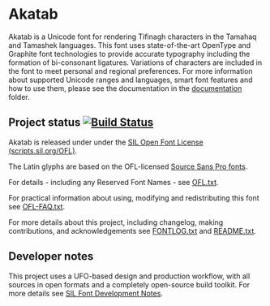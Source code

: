 # Akatab

Akatab is a Unicode font for rendering Tifinagh characters in the Tamahaq and Tamashek languages. This font uses state-of-the-art OpenType and Graphite font technologies to provide accurate typography including the formation of bi-consonant ligatures. Variations of characters are included in the font to meet personal and regional preferences. For more information about supported Unicode ranges and languages, smart font features and how to use them, please see the documentation in the [documentation](documentation/) folder.

## Project status [![Build Status](http://build.palaso.org/app/rest/builds/buildType:Fonts_Akatab/statusIcon)](http://build.palaso.org/viewType.html?buildTypeId=Fonts_Akatab&guest=1)  

Akatab is released under under the [SIL Open Font License (scripts.sil.org/OFL)](http://scripts.sil.org/OFL).  

The Latin glyphs are based on the OFL-licensed [Source Sans Pro fonts](https://github.com/adobe-fonts/source-sans-pro). 

For details - including any Reserved Font Names - see [OFL.txt](OFL.txt).
 
For practical information about using, modifying and redistributing this font see [OFL-FAQ.txt](OFL-FAQ.txt).

For more details about this project, including changelog, making contributions, and acknowledgements see [FONTLOG.txt](FONTLOG.txt) and [README.txt](README.txt).

## Developer notes

This project uses a UFO-based design and production workflow, with all sources in open formats and a completely open-source build toolkit. For more details see [SIL Font Development Notes](https://silnrsi.github.io/silfontdev/en-US/Introduction.html).


